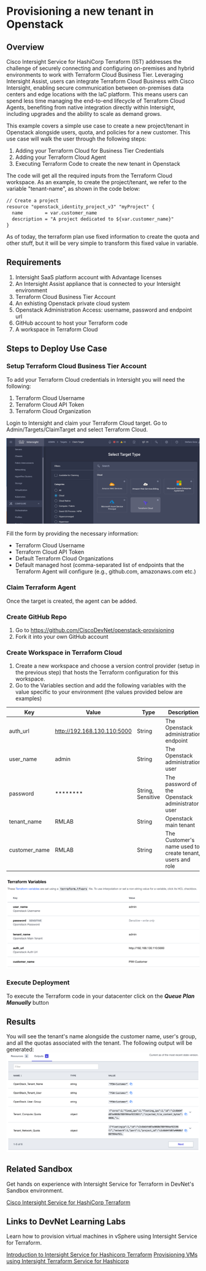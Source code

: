 # Provisioning a new tenant in Openstack 
## Overview

Cisco Intersight Service for HashiCorp Terraform (IST) addresses the challenge of securely connecting and configuring on-premises and hybrid environments to work with Terraform Cloud Business Tier. Leveraging Intersight Assist, users can integrate Terraform Cloud Business with Cisco Intersight, enabling secure communication between on-premises data centers and edge locations with the IaC platform. This means users can spend less time managing the end-to-end lifecycle of Terraform Cloud Agents, benefiting from native integration directly within Intersight, including upgrades and the ability to scale as demand grows.

This example covers a simple use case to create a new project/tenant in Openstack alongside users, quota, and policies for a new customer. This use case will walk the user through the following steps:

1.  Adding your Terraform Cloud for Business Tier Credentials
2.  Adding your Terraform Cloud Agent
3.  Executing Terraform Code to create the new tenant in Openstack


The code will get all the required inputs from the Terraform Cloud workspace. As an example, to create the project/tenant, we refer to the variable "tenant-name", as shown in the code below:

```
// Create a project
resource "openstack_identity_project_v3" "myProject" {
  name        = var.customer_name
  description = "A project dedicated to ${var.customer_name}"
}
```

As of today, the terraform plan use fixed information to create the quota and other stuff, but it will be very simple to transform this fixed value in variable. 

## Requirements

1.	Intersight SaaS platform account with Advantage licenses
2.	An Intersight Assist appliance that is connected to your Intersight environment
3.	Terraform Cloud Business Tier Account
4.  An exhisting Openstack private cloud system
5.	Openstack Administration Access: username, password and endpoint url
6.	GitHub account to host your Terraform code
7.  A workspace in Terraform Cloud 



## Steps to Deploy Use Case


### Setup Terraform Cloud Business Tier Account

To add your Terraform Cloud credentials in Intersight you will need the following:
1. Terraform Cloud Username
2. Terraform Cloud API Token
3. Terraform Cloud Organization

Login to Intersight and claim your Terraform Cloud target.
Go to Admin/Targets/ClaimTarget and select Terraform Cloud.

![Variables](images/claim_tf.png)

Fill the form by providing the necessary information:
 - Terraform Cloud Username
 - Terraform Cloud API Token
 - Default Terraform Cloud Organizations
 - Default managed host (comma-separated list of endpoints that the Terraform Agent will configure (e.g., github.com, amazonaws.com etc.)

### Claim Terraform Agent

Once the target is created, the agent can be added. 

### Create GitHub Repo

1. Go to https://github.com/CiscoDevNet/openstack-provisioning
2. Fork it into your own GitHub account

### Create Workspace in Terraform Cloud

1. Create a new workspace and choose a version control provider (setup in the previous step) that hosts the Terraform configuration for this workspace. 
2. Go to the Variables section and add the following variables with the value specific to your environment (the values provided below are examples)

| Key                |   Value          | Type         | Description |
|--------------------|------------------|--------------|-------------|
| auth_url | http://192.168.130.110:5000|String| The Openstack administration endpoint
| user_name | admin|String | The Openstack administration user 
| password | ******** | String, Sensitive | The password of the Openstack administrator user
| tenant_name | RMLAB | String| Openstack main tenant
| customer_name | RMLAB |String| The Customer's name used to create tenant, users and role



 ![Variables](images/tf_variable.png)


### Execute Deployment

To execute the Terraform code in your datacenter click on the ***Queue Plan Manually*** button

## Results

You will see the tenant's name alongside the customer name, user's group, and all the quotas associated with the tenant.
The following output will be generated:
   ![Queue Terraform Plan](images/tf_output.png)

## Related Sandbox

Get hands on experience with Intersight Service for Terraform in DevNet's Sandbox environment.

[Cisco Intersight Service for HashiCorp Terraform](https://devnetsandbox.cisco.com/RM/Diagram/Index/055e2dce-fdfd-4d26-a112-72b884ddd7c7?diagramType=Topology)

## Links to DevNet Learning Labs

Learn how to provision virtual machines in vSphere using Intersight Service for Terraform.

[Introduction to Intersight Service for Hashicorp Terraform](https://developer.cisco.com/learning/lab/intersight-01-ist-introduction/step/1)
[Provisioning VMs using Intersight Terraform Service for Hashicorp](https://developer.cisco.com/learning/lab/intersight-02-ist-vm-automation/step/1)
